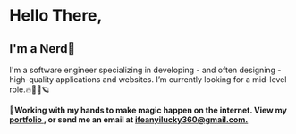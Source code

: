 <h1> Hello There, </h1>
<h2>I'm a Nerd🤖</h2>
<p>I'm a software engineer specializing in developing - and often designing - high-quality applications and websites. I’m currently looking for a mid-level role.🔥🚀🌌🪐</p>
<p><strong>💬Working with my hands to make magic happen on the internet. View my <a href="https://codack.netlify.com">portfolio </a>, or send me an email at <a href="mailto:ifeanyilucky360@gmail.com">ifeanyilucky360@gmail.com.</p>
